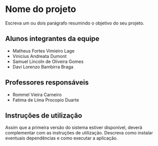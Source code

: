 # Nome do projeto

Escreva um ou dois  parágrafo resumindo o objetivo do seu projeto.

## Alunos integrantes da equipe

* Matheus Fortes Vimieiro Lage
* Vinicius Andreata Dumont
* Samuel Lincoln de Oliveira Gomes
* Davi Lorenzo Bambirra Braga


## Professores responsáveis

* Rommel Vieira Carneiro
* Fatima de Lima Procopio Duarte

## Instruções de utilização

Assim que a primeira versão do sistema estiver disponível, deverá complementar com as instruções de utilização. Descreva como instalar eventuais dependências e como executar a aplicação.
